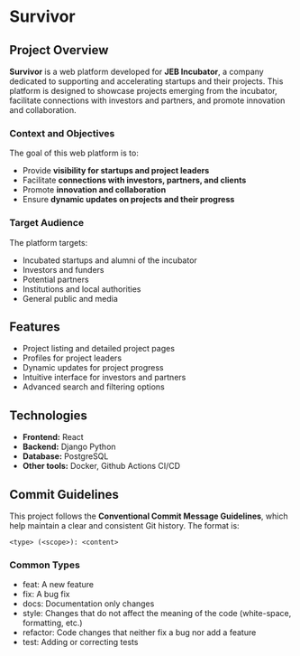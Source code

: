 # Survivor

## Project Overview

**Survivor** is a web platform developed for **JEB Incubator**, a company dedicated to supporting and accelerating startups and their projects. This platform is designed to showcase projects emerging from the incubator, facilitate connections with investors and partners, and promote innovation and collaboration.

### Context and Objectives

The goal of this web platform is to:

- Provide **visibility for startups and project leaders**
- Facilitate **connections with investors, partners, and clients**
- Promote **innovation and collaboration**
- Ensure **dynamic updates on projects and their progress**

### Target Audience

The platform targets:

- Incubated startups and alumni of the incubator
- Investors and funders
- Potential partners
- Institutions and local authorities
- General public and media

## Features

- Project listing and detailed project pages
- Profiles for project leaders
- Dynamic updates for project progress
- Intuitive interface for investors and partners
- Advanced search and filtering options

## Technologies

- **Frontend:** React
- **Backend:** Django Python
- **Database:** PostgreSQL
- **Other tools:** Docker, Github Actions CI/CD

## Commit Guidelines

This project follows the **Conventional Commit Message Guidelines**, which help maintain a clear and consistent Git history. The format is:

```
<type> (<scope>): <content>
```

### Common Types

- feat: A new feature
- fix: A bug fix
- docs: Documentation only changes
- style: Changes that do not affect the meaning of the code (white-space, formatting, etc.)
- refactor: Code changes that neither fix a bug nor add a feature
- test: Adding or correcting tests

